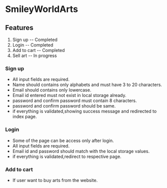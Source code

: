 # SmileyWorldArts

## Features
   1. Sign up -- Completed
   2. Login -- Completed
   3. Add to cart -- Completed
   4. Sell art -- In progress
    
   

### Sign up 
* All input fields are required.
* Name should contains only alphabets and must have 3 to 20 characters.
* Email should contains only lowercase.
* Email id entered must not exist in local storage already.
* password and confirm password must contain 8 characters.
* password and confirm password should be same.
* if everything is validated,showing success message and redirected to index page.


### Login 
* Some of the page can be access only after login.
* All input fields are required.
* Email id and password should match with the local storage values.
* if everything is validated,redirect to respective page.


### Add to cart 
* If user want to buy arts from the website.